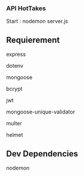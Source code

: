 ### API HotTakes

Start : nodemon server.js


## Requierement

express

dotenv

mongoose

bcrypt

jwt

mongoose-unique-validator

multer

helmet

## Dev Dependencies

nodemon